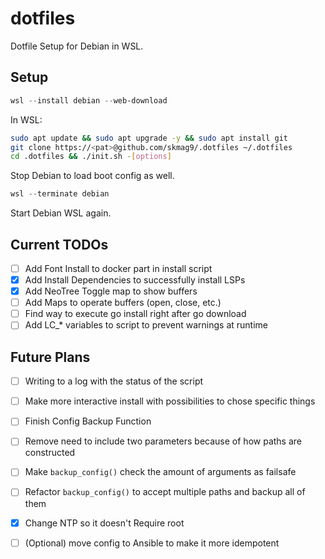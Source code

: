 # dotfiles

Dotfile Setup for Debian in WSL.

## Setup

```powershell
wsl --install debian --web-download
```

In WSL:

```bash
sudo apt update && sudo apt upgrade -y && sudo apt install git
git clone https://<pat>@github.com/skmag9/.dotfiles ~/.dotfiles
cd .dotfiles && ./init.sh -[options]
```

Stop Debian to load boot config as well.

```powershell
wsl --terminate debian
```

Start Debian WSL again.

## Current TODOs

- [ ] Add Font Install to docker part in install script
- [x] Add Install Dependencies to successfully install LSPs
- [x] Add NeoTree Toggle map to show buffers
- [ ] Add Maps to operate buffers (open, close, etc.)
- [ ] Find way to execute go install right after go download
- [ ] Add LC_* variables to script to prevent warnings at runtime

## Future Plans

- [ ] Writing to a log with the status of the script
- [ ] Make more interactive install with possibilities to chose specific things
- [ ] Finish Config Backup Function
- [ ] Remove need to include two parameters because of how paths are constructed
- [ ] Make `backup_config()` check the amount of arguments as failsafe
- [ ] Refactor `backup_config()` to accept multiple paths and backup all of them
- [x] Change NTP so it doesn't Require root
- [ ] (Optional) move config to Ansible to make it more idempotent

